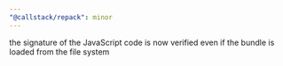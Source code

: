 ```yaml
---
"@callstack/repack": minor
---
```


the signature of the JavaScript code is now verified even if the bundle is loaded from the file system
